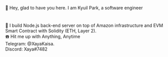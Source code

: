 

👋 Hey, glad to have you here. I am Kyuil Park, a software engineer
#
👀 I build Node.js back-end server on top of Amazon infrastructure and EVM Smart Contract with Solidity (ETH, Layer 2).  
:phone: Hit me up with Anything, Anytime  
Telegram: @XayaKaisa.  
Discord: Xaya#7482

